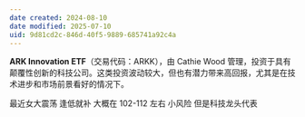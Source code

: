 ```yaml
---
date created: 2024-08-10
date modified: 2025-07-10
uid: 9d81cd2c-846d-40f5-9889-685741a92c4a
---
```

**ARK Innovation ETF**（交易代码：ARKK），由 Cathie Wood 管理，投资于具有颠覆性创新的科技公司。这类投资波动较大，但也有潜力带来高回报，尤其是在技术进步和市场前景看好的情况下。

最近女大震荡 逢低就补 大概在 102-112 左右 小风险 但是科技龙头代表
